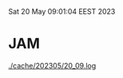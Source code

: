 Sat 20 May 09:01:04 EEST 2023
# JAM
<a href='./cache/202305/20_09.log'>./cache/202305/20_09.log</a>

